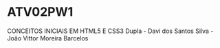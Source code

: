 # ATV02PW1
CONCEITOS INICIAIS EM HTML5 E CSS3 
Dupla - Davi dos Santos Silva 
      - João Vittor Moreira Barcelos
